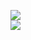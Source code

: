[![](https://img.shields.io/badge/Made%20With-Github%20Spray-lightgrey.svg?style=for-the-badge&logo=github)](https://github.com/Annihil/github-spray#13502)  
[![](https://i.imgur.com/2DrTn0Z.gif)](https://github.com/Annihil/github-spray)